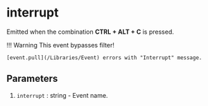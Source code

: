 # interrupt

Emitted when the combination **CTRL + ALT + C** is pressed.

!!! Warning
    This event bypasses filter!
    
    [event.pull](/Libraries/Event) errors with "Interrupt" message.

## Parameters

1. `interrupt` : string - Event name.

